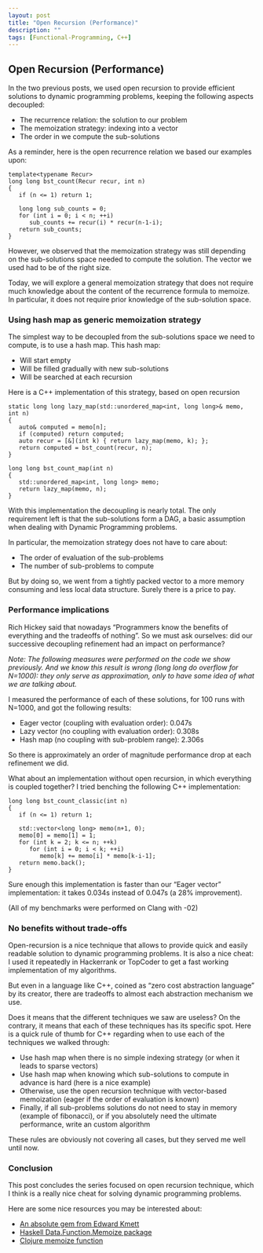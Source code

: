 ```yaml
---
layout: post
title: "Open Recursion (Performance)"
description: ""
tags: [Functional-Programming, C++]
---
```


## Open Recursion (Performance)

In the two previous posts, we used open recursion to provide efficient solutions to dynamic programming problems, keeping the following aspects decoupled:

* The recurrence relation: the solution to our problem
* The memoization strategy: indexing into a vector
* The order in we compute the sub-solutions

As a reminder, here is the open recurrence relation we based our examples upon:

```
template<typename Recur>
long long bst_count(Recur recur, int n)
{
   if (n <= 1) return 1;

   long long sub_counts = 0;
   for (int i = 0; i < n; ++i)
      sub_counts += recur(i) * recur(n-1-i);
   return sub_counts;
}
```

However, we observed that the memoization strategy was still depending on the sub-solutions space needed to compute the solution. The vector we used had to be of the right size.

Today, we will explore a general memoization strategy that does not require much knowledge about the content of the recurrence formula to memoize. In particular, it does not require prior knowledge of the sub-solution space.

### Using hash map as generic memoization strategy

The simplest way to be decoupled from the sub-solutions space we need to compute, is to use a hash map. This hash map:

* Will start empty
* Will be filled gradually with new sub-solutions
* Will be searched at each recursion

Here is a C++ implementation of this strategy, based on open recursion

```
static long long lazy_map(std::unordered_map<int, long long>& memo, int n)
{
   auto& computed = memo[n];
   if (computed) return computed;
   auto recur = [&](int k) { return lazy_map(memo, k); };
   return computed = bst_count(recur, n);
}

long long bst_count_map(int n)
{
   std::unordered_map<int, long long> memo;
   return lazy_map(memo, n);
}
```

With this implementation the decoupling is nearly total. The only requirement left is that the sub-solutions form a DAG, a basic assumption when dealing with Dynamic Programming problems.

In particular, the memoization strategy does not have to care about:

* The order of evaluation of the sub-problems
* The number of sub-problems to compute

But by doing so, we went from a tightly packed vector to a more memory consuming and less local data structure. Surely there is a price to pay.

### Performance implications

Rich Hickey said that nowadays “Programmers know the benefits of everything and the tradeoffs of nothing”. So we must ask ourselves: did our successive decoupling refinement had an impact on performance?

_Note: The following measures were performed on the code we show previously. And we know this result is wrong (long long do overflow for N=1000): they only serve as approximation, only to have some idea of what we are talking about._

I measured the performance of each of these solutions, for 100 runs with N=1000, and got the following results:

* Eager vector (coupling with evaluation order): 0.047s
* Lazy vector (no coupling with evaluation order): 0.308s
* Hash map (no coupling with sub-problem range): 2.306s

So there is approximately an order of magnitude performance drop at each refinement we did.

What about an implementation without open recursion, in which everything is coupled together? I tried benching the following C++ implementation:

```
long long bst_count_classic(int n)
{
   if (n <= 1) return 1;
    
   std::vector<long long> memo(n+1, 0);
   memo[0] = memo[1] = 1;
   for (int k = 2; k <= n; ++k)
      for (int i = 0; i < k; ++i)
         memo[k] += memo[i] * memo[k-i-1];
   return memo.back();
}
```

Sure enough this implementation is faster than our “Eager vector” implementation: it takes 0.034s instead of 0.047s (a 28% improvement).

(All of my benchmarks were performed on Clang with -02)

### No benefits without trade-offs

Open-recursion is a nice technique that allows to provide quick and easily readable solution to dynamic programming problems. It is also a nice cheat: I used it repeatedly in Hackerrank or TopCoder to get a fast working implementation of my algorithms.

But even in a language like C++, coined as “zero cost abstraction language” by its creator, there are tradeoffs to almost each abstraction mechanism we use.

Does it means that the different techniques we saw are useless? On the contrary, it means that each of these techniques has its specific spot. Here is a quick rule of thumb for C++ regarding when to use each of the techniques we walked through:

* Use hash map when there is no simple indexing strategy (or when it leads to sparse vectors)
* Use hash map when knowing which sub-solutions to compute in advance is hard (here is a nice example)
* Otherwise, use the open recursion technique with vector-based memoization (eager if the order of evaluation is known)
* Finally, if all sub-problems solutions do not need to stay in memory (example of fibonacci), or if you absolutely need the ultimate performance, write an custom algorithm

These rules are obviously not covering all cases, but they served me well until now.

### Conclusion

This post concludes the series focused on open recursion technique, which I think is a really nice cheat for solving dynamic programming problems.

Here are some nice resources you may be interested about:

* [An absolute gem from Edward Kmett](http://stackoverflow.com/questions/3208258/memoization-in-haskell)
* [Haskell Data.Function.Memoize package](https://hackage.haskell.org/package/memoize-0.8.1/docs/Data-Function-Memoize.html)
* [Clojure memoize function](https://clojuredocs.org/clojure.core/memoize)

